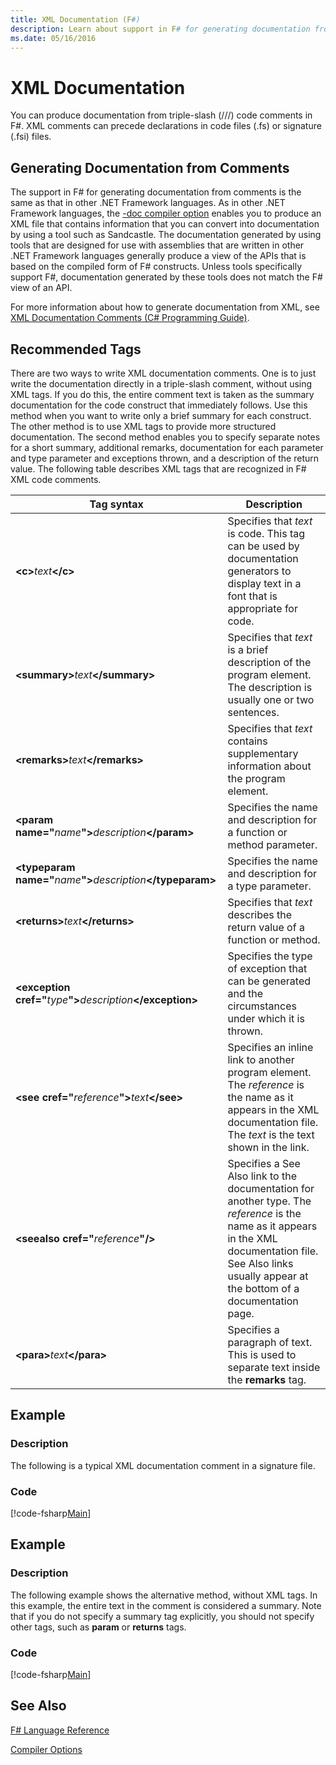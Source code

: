 ```yaml
---
title: XML Documentation (F#)
description: Learn about support in F# for generating documentation from comments.
ms.date: 05/16/2016
---
```

# XML Documentation

You can produce documentation from triple-slash (///) code comments in F#. XML comments can precede declarations in code files (.fs) or signature (.fsi) files.


## Generating Documentation from Comments
The support in F# for generating documentation from comments is the same as that in other .NET Framework languages. As in other .NET Framework languages, the [-doc compiler option](https://msdn.microsoft.com/library/434394ae-0d4a-459c-a684-bffede519a04) enables you to produce an XML file that contains information that you can convert into documentation by using a tool such as Sandcastle. The documentation generated by using tools that are designed for use with assemblies that are written in other .NET Framework languages generally produce a view of the APIs that is based on the compiled form of F# constructs. Unless tools specifically support F#, documentation generated by these tools does not match the F# view of an API.

For more information about how to generate documentation from XML, see [XML Documentation Comments &#40;C&#35; Programming Guide&#41;](https://msdn.microsoft.com/library/b2s063f7).


## Recommended Tags
There are two ways to write XML documentation comments. One is to just write the documentation directly in a triple-slash comment, without using XML tags. If you do this, the entire comment text is taken as the summary documentation for the code construct that immediately follows. Use this method when you want to write only a brief summary for each construct. The other method is to use XML tags to provide more structured documentation. The second method enables you to specify separate notes for a short summary, additional remarks, documentation for each parameter and type parameter and exceptions thrown, and a description of the return value. The following table describes XML tags that are recognized in F# XML code comments.



|                                        Tag syntax                                        |                                                                                                  Description                                                                                                   |
|------------------------------------------------------------------------------------------|----------------------------------------------------------------------------------------------------------------------------------------------------------------------------------------------------------------|
|                         **&lt;c&gt;**<em>text</em>**&lt;/c&gt;**                         |                                    Specifies that *text* is code. This tag can be used by documentation generators to display text in a font that is appropriate for code.                                     |
|                   **&lt;summary&gt;**<em>text</em>**&lt;/summary&gt;**                   |                                             Specifies that *text* is a brief description of the program element. The description is usually one or two sentences.                                              |
|                   **&lt;remarks&gt;**<em>text</em>**&lt;/remarks&gt;**                   |                                                              Specifies that *text* contains supplementary information about the program element.                                                               |
|     **&lt;param name="**<em>name</em>**"&gt;**<em>description</em>**&lt;/param&gt;**     |                                                                     Specifies the name and description for a function or method parameter.                                                                     |
| **&lt;typeparam name="**<em>name</em>**"&gt;**<em>description</em>**&lt;/typeparam&gt;** |                                                                            Specifies the name and description for a type parameter.                                                                            |
|                   **&lt;returns&gt;**<em>text</em>**&lt;/returns&gt;**                   |                                                                   Specifies that *text* describes the return value of a function or method.                                                                    |
| **&lt;exception cref="**<em>type</em>**"&gt;**<em>description</em>**&lt;/exception&gt;** |                                                     Specifies the type of exception that can be generated and the circumstances under which it is thrown.                                                      |
|        **&lt;see cref="**<em>reference</em>**"&gt;**<em>text</em>**&lt;/see&gt;**        |                    Specifies an inline link to another program element. The *reference* is the name as it appears in the XML documentation file. The *text* is the text shown in the link.                     |
|                    **&lt;seealso cref="**<em>reference</em>**"/&gt;**                    | Specifies a See Also link to the documentation for another type. The *reference* is the name as it appears in the XML documentation file. See Also links usually appear at the bottom of a documentation page. |
|                      **&lt;para&gt;**<em>text</em>**&lt;/para&gt;**                      |                                                            Specifies a paragraph of text. This is used to separate text inside the **remarks** tag.                                                            |

## Example

### Description
The following is a typical XML documentation comment in a signature file.


### Code
[!code-fsharp[Main](../../../samples/snippets/fsharp/lang-ref-2/snippet7101.fs)]
    
## Example

### Description
The following example shows the alternative method, without XML tags. In this example, the entire text in the comment is considered a summary. Note that if you do not specify a summary tag explicitly, you should not specify other tags, such as **param** or **returns** tags.


### Code
[!code-fsharp[Main](../../../samples/snippets/fsharp/lang-ref-2/snippet7102.fs)]
    
## See Also
[F# Language Reference](index.md)

[Compiler Options](compiler-options.md)

